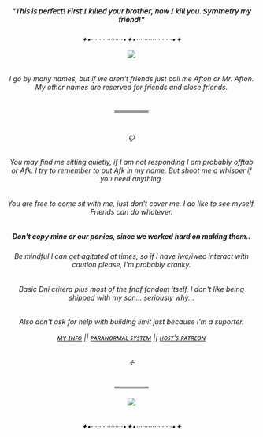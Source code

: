 <h5 align="center">"𝘛𝘩𝘪𝘴 𝘪𝘴 𝘱𝘦𝘳𝘧𝘦𝘤𝘵! 𝘍𝘪𝘳𝘴𝘵 𝘐 𝘬𝘪𝘭𝘭𝘦𝘥 𝘺𝘰𝘶𝘳 𝘣𝘳𝘰𝘵𝘩𝘦𝘳, 𝘯𝘰𝘸 𝘐 𝘬𝘪𝘭𝘭 𝘺𝘰𝘶. 𝘚𝘺𝘮𝘮𝘦𝘵𝘳𝘺 𝘮𝘺 𝘧𝘳𝘪𝘦𝘯𝘥!"
<h6 align="center">✦•················•✦•··················•✦
<p align="center">
  <img src="https://media1.tenor.com/m/FfTlnXdiRQMAAAAd/william-afton-five-nights-at-freddy%27s.gif" />
</p>
<h6 align="center">I go by many names, but if we aren't friends just call me Afton or Mr. Afton. My other names are reserved for friends and close friends.
<h6 align="center">═══════
<h6 align="center">ꨄ
<h6 align="center">You may find me sitting quietly, if I am not responding I am probably offtab or Afk. I try to remember to put Afk in my name. But shoot me a whisper if you need anything.
<h6 align="center">You are free to come sit with me, just don't cover me. I do like to see myself. Friends can do whatever.
<h5 align="center">Don't copy mine or our ponies, since we worked hard on making them..
<h6 align="center">Be mindful I can get agitated at times, so if I have iwc/iwec interact with caution please, I'm probably cranky.
<h6 align="center">Basic Dni critera plus most of the fnaf fandom itself. I don't like being shipped with my son... seriously why...
<h6 align="center">Also don't ask for help with building limit just because I'm a suporter.

[ᴍʏ ɪɴꜰᴏ](https://pluralkit.xyz/m/egwenu) || [ᴘᴀʀᴀɴᴏʀᴍᴀʟ ꜱʏꜱᴛᴇᴍ](https://pluralkit.xyz/s/azvjwp) || [ʜᴏꜱᴛ'ꜱ ᴘᴀᴛʀᴇᴏɴ](https://patreon.com/TarnishMarz)
<h6 align="center">♱
<h6 align="center">═══════
<p align="center">
  <img src="https://64.media.tumblr.com/51a35eb37ff939599cdc7cdb96fca7d5/6210eecf512d2aaa-81/s540x810/c857f8e71afed08e58cc33b75e972657cf2ec175.gifv" />
</p>
<h6 align="center">✦•················•✦•··················•✦

  
<!--
**BlurpleGuy/BlurpleGuy** is a ✨ _special_ ✨ repository because its `README.md` (this file) appears on your GitHub profile.

Here are some ideas to get you started:

- 🔭 I’m currently working on ...
- 🌱 I’m currently learning ...
- 👯 I’m looking to collaborate on ...
- 🤔 I’m looking for help with ...
- 💬 Ask me about ...
- 📫 How to reach me: ...
- 😄 Pronouns: ...
- ⚡ Fun fact: ...
-->
